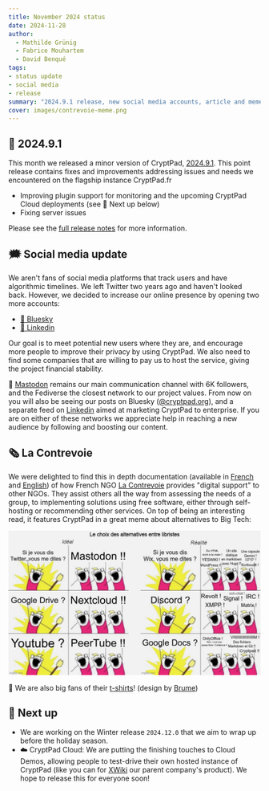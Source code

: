 ```yaml
---
title: November 2024 status
date: 2024-11-28
author: 
  - Mathilde Grünig
  - Fabrice Mouhartem
  - David Benqué
tags:
- status update
- social media
- release
summary: "2024.9.1 release, new social media accounts, article and meme from La Contrevoie"
cover: images/contrevoie-meme.png
---
```



## 🚀 2024.9.1
This month we released a minor version of CryptPad, [2024.9.1](https://github.com/cryptpad/cryptpad/releases/tag/2024.9.1). This point release contains fixes and improvements addressing issues and needs we encountered on the flagship instance CryptPad.fr

- Improving plugin support for monitoring and the upcoming CryptPad Cloud deployments (see 🔭 Next up below)
- Fixing server issues

Please see the [full release notes](https://github.com/cryptpad/cryptpad/releases/tag/2024.9.1) for more information.


## 🗯️ Social media update
We aren't fans of social media platforms that track users and have algorithmic timelines. We left Twitter two years ago and haven't looked back. However, we decided to increase our online presence by opening two more accounts:

- [🦋 Bluesky](https://bsky.app/profile/cryptpad.org)
- [💼  Linkedin](https://www.linkedin.com/company/cryptpad)

Our goal is to meet potential new users where they are, and encourage more people to improve their privacy by using CryptPad. We also need to find some companies that are willing to pay us to host the service, giving the project financial stability.

 🐘 [Mastodon](https://fosstodon.org/@cryptpad) remains our main communication channel with 6K followers, and the Fediverse the closest network to our project values. From now on you will also be seeing our posts on Bluesky ([@cryptpad.org](https://bsky.app/profile/cryptpad.org)), and a separate feed on [Linkedin](https://www.linkedin.com/company/cryptpad) aimed at marketing CryptPad to enterprise. If you are on either of these networks we appreciate help in reaching a new audience by following and boosting our content.


## 🗞️ La Contrevoie 

We were delighted to find this in depth documentation (available in [French](https://lacontrevoie.fr/blog/2024/accompagnements-numeriques-notre-mode-operatoire/) and [English](https://lacontrevoie.fr/en/blog/2024/accompagnements-numeriques-notre-mode-operatoire/)) of how French NGO [La Contrevoie](https://lacontrevoie.fr/en/) provides "digital support" to other NGOs. They assist others all the way from assessing the needs of a group, to implementing solutions using free software, either through self-hosting or recommending other services. On top of being an interesting read, it features CryptPad in a great meme about alternatives to Big Tech:

!["The ‘what do we want?’ meme on 12 panels, titled ‘The choice of alternatives among librists’, ideal VS reality. First group of panels: 'If I tell you Twitter, what do you tell me?' 'Mastodon!!' 'Google Drive?' 'Nextcloud!!' 'YouTube?' 'PeerTube!!'. Second group of panels: the characters all suggest a different alternative. E.g.: 'Discord?' 'IRC!' 'XMPP!' 'Matrix!' 'Signal!' 'Revolt! in front of 'Google Docs?' it says OnlyOffice, no it's not open source enough, Collabora, vim, markdown and git, CryptPad!"](/images/contrevoie-meme.png)

👕 We are also big fans of their [t-shirts](https://enventelibre.org/en/la-contre-voie/169-305-t-shirt-constellations-42l.html#/7-size-m)! (design by [Brume](https://brume.ink/projets/42l/))

## 🔭 Next up

- We are working on the Winter release `2024.12.0` that we aim to wrap up before the holiday season.
- ☁️ CryptPad Cloud: We are putting the finishing touches to Cloud Demos, allowing people to test-drive their own hosted instance of CryptPad (like you can for [XWiki](https://xwiki.com/en/try-xwiki/) our parent company's product). We hope to release this for everyone soon!
